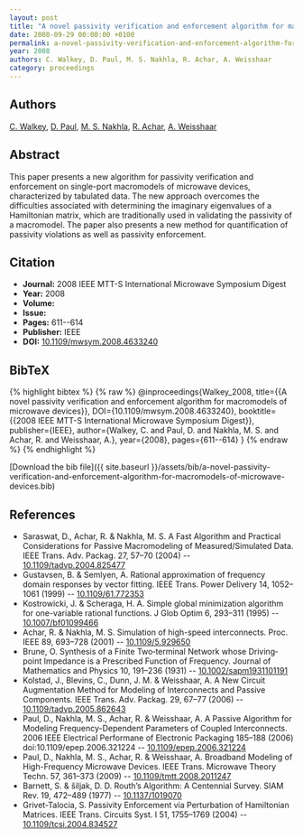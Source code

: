 ```yaml
---
layout: post
title: "A novel passivity verification and enforcement algorithm for macromodels of microwave devices"
date: 2008-09-29 00:00:00 +0100
permalink: a-novel-passivity-verification-and-enforcement-algorithm-for-macromodels-of-microwave-devices
year: 2008
authors: C. Walkey, D. Paul, M. S. Nakhla, R. Achar, A. Weisshaar
category: proceedings
---
```

 
## Authors
[C. Walkey](authors/c-walkey), [D. Paul](authors/d-paul), [M. S. Nakhla](authors/m-s-nakhla), [R. Achar](authors/r-achar), [A. Weisshaar](authors/a-weisshaar)
 
## Abstract
This paper presents a new algorithm for passivity verification and enforcement on single-port macromodels of microwave devices, characterized by tabulated data. The new approach overcomes the difficulties associated with determining the imaginary eigenvalues of a Hamiltonian matrix, which are traditionally used in validating the passivity of a macromodel. The paper also presents a new method for quantification of passivity violations as well as passivity enforcement.
 
## Citation
- **Journal:** 2008 IEEE MTT-S International Microwave Symposium Digest
- **Year:** 2008
- **Volume:** 
- **Issue:** 
- **Pages:** 611--614
- **Publisher:** IEEE
- **DOI:** [10.1109/mwsym.2008.4633240](https://doi.org/10.1109/mwsym.2008.4633240)
 
## BibTeX
{% highlight bibtex %}
{% raw %}
@inproceedings{Walkey_2008,
  title={{A novel passivity verification and enforcement algorithm for macromodels of microwave devices}},
  DOI={10.1109/mwsym.2008.4633240},
  booktitle={{2008 IEEE MTT-S International Microwave Symposium Digest}},
  publisher={IEEE},
  author={Walkey, C. and Paul, D. and Nakhla, M. S. and Achar, R. and Weisshaar, A.},
  year={2008},
  pages={611--614}
}
{% endraw %}
{% endhighlight %}
 
[Download the bib file]({{ site.baseurl }}/assets/bib/a-novel-passivity-verification-and-enforcement-algorithm-for-macromodels-of-microwave-devices.bib)
 
## References
- Saraswat, D., Achar, R. & Nakhla, M. S. A Fast Algorithm and Practical Considerations for Passive Macromodeling of Measured/Simulated Data. IEEE Trans. Adv. Packag. 27, 57–70 (2004) -- [10.1109/tadvp.2004.825477](https://doi.org/10.1109/tadvp.2004.825477)
- Gustavsen, B. & Semlyen, A. Rational approximation of frequency domain responses by vector fitting. IEEE Trans. Power Delivery 14, 1052–1061 (1999) -- [10.1109/61.772353](https://doi.org/10.1109/61.772353)
- Kostrowicki, J. & Scheraga, H. A. Simple global minimization algorithm for one-variable rational functions. J Glob Optim 6, 293–311 (1995) -- [10.1007/bf01099466](https://doi.org/10.1007/bf01099466)
- Achar, R. & Nakhla, M. S. Simulation of high-speed interconnects. Proc. IEEE 89, 693–728 (2001) -- [10.1109/5.929650](https://doi.org/10.1109/5.929650)
- Brune, O. Synthesis of a Finite Two‐terminal Network whose Driving‐point Impedance is a Prescribed Function of Frequency. Journal of Mathematics and Physics 10, 191–236 (1931) -- [10.1002/sapm1931101191](https://doi.org/10.1002/sapm1931101191)
- Kolstad, J., Blevins, C., Dunn, J. M. & Weisshaar, A. A New Circuit Augmentation Method for Modeling of Interconnects and Passive Components. IEEE Trans. Adv. Packag. 29, 67–77 (2006) -- [10.1109/tadvp.2005.862643](https://doi.org/10.1109/tadvp.2005.862643)
- Paul, D., Nakhla, M. S., Achar, R. & Weisshaar, A. A Passive Algorithm for Modeling Frequency-Dependent Parameters of Coupled Interconnects. 2006 IEEE Electrical Performane of Electronic Packaging 185–188 (2006) doi:10.1109/epep.2006.321224 -- [10.1109/epep.2006.321224](https://doi.org/10.1109/epep.2006.321224)
- Paul, D., Nakhla, M. S., Achar, R. & Weisshaar, A. Broadband Modeling of High-Frequency Microwave Devices. IEEE Trans. Microwave Theory Techn. 57, 361–373 (2009) -- [10.1109/tmtt.2008.2011247](https://doi.org/10.1109/tmtt.2008.2011247)
- Barnett, S. & šiljak, D. D. Routh’s Algorithm: A Centennial Survey. SIAM Rev. 19, 472–489 (1977) -- [10.1137/1019070](https://doi.org/10.1137/1019070)
- Grivet-Talocia, S. Passivity Enforcement via Perturbation of Hamiltonian Matrices. IEEE Trans. Circuits Syst. I 51, 1755–1769 (2004) -- [10.1109/tcsi.2004.834527](https://doi.org/10.1109/tcsi.2004.834527)

